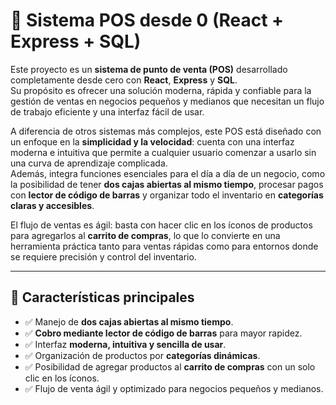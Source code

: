 # 📌 Sistema POS desde 0 (React + Express + SQL)

Este proyecto es un **sistema de punto de venta (POS)** desarrollado completamente desde cero con **React**, **Express** y **SQL**.  
Su propósito es ofrecer una solución moderna, rápida y confiable para la gestión de ventas en negocios pequeños y medianos que necesitan un flujo de trabajo eficiente y una interfaz fácil de usar.  

A diferencia de otros sistemas más complejos, este POS está diseñado con un enfoque en la **simplicidad y la velocidad**: cuenta con una interfaz moderna e intuitiva que permite a cualquier usuario comenzar a usarlo sin una curva de aprendizaje complicada.  
Además, integra funciones esenciales para el día a día de un negocio, como la posibilidad de tener **dos cajas abiertas al mismo tiempo**, procesar pagos con **lector de código de barras** y organizar todo el inventario en **categorías claras y accesibles**.  

El flujo de ventas es ágil: basta con hacer clic en los íconos de productos para agregarlos al **carrito de compras**, lo que lo convierte en una herramienta práctica tanto para ventas rápidas como para entornos donde se requiere precisión y control del inventario.  

---

## 🚀 Características principales
- ✅ Manejo de **dos cajas abiertas al mismo tiempo**.  
- ✅ **Cobro mediante lector de código de barras** para mayor rapidez.  
- ✅ Interfaz **moderna, intuitiva y sencilla de usar**.  
- ✅ Organización de productos por **categorías dinámicas**.  
- ✅ Posibilidad de agregar productos al **carrito de compras** con un solo clic en los íconos.  
- ✅ Flujo de venta ágil y optimizado para negocios pequeños y medianos.  
